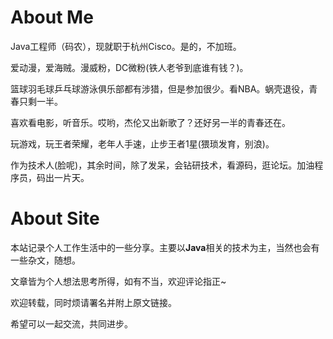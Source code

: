 # About Me

Java工程师（码农），现就职于杭州Cisco。是的，不加班。

爱动漫，爱海贼。漫威粉，DC微粉(铁人老爷到底谁有钱？)。

篮球羽毛球乒乓球游泳俱乐部都有涉猎，但是参加很少。看NBA。蜗壳退役，青春只剩一半。

喜欢看电影，听音乐。哎哟，杰伦又出新歌了？还好另一半的青春还在。

玩游戏，玩王者荣耀，老年人手速，止步王者1星(猥琐发育，别浪)。

作为技术人(脸呢)，其余时间，除了发呆，会钻研技术，看源码，逛论坛。加油程序员，码出一片天。


# About Site

本站记录个人工作生活中的一些分享。主要以**Java**相关的技术为主，当然也会有一些杂文，随想。

文章皆为个人想法思考所得，如有不当，欢迎评论指正~

欢迎转载，同时烦请署名并附上原文链接。

希望可以一起交流，共同进步。
